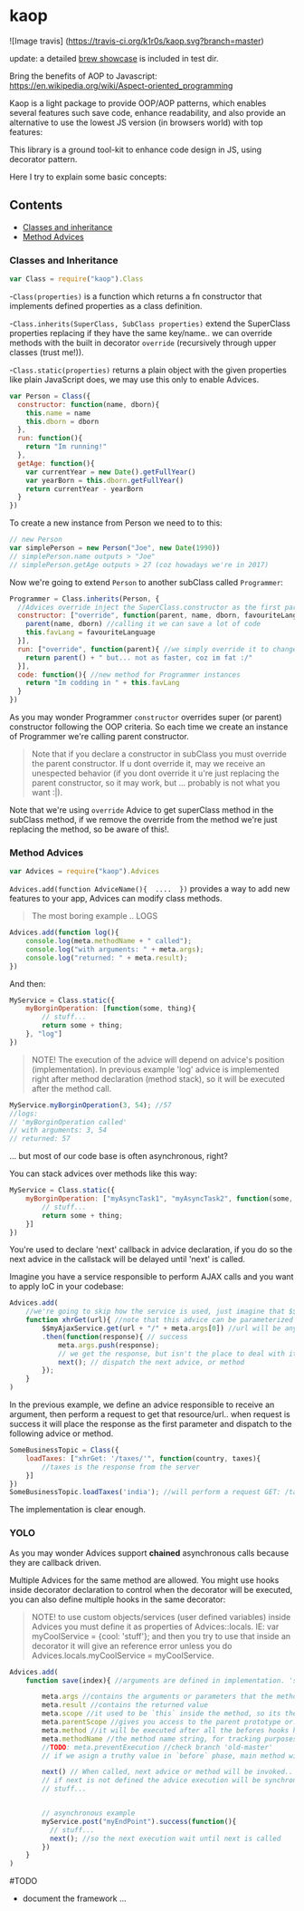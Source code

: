 # kaop

![Image travis]
(https://travis-ci.org/k1r0s/kaop.svg?branch=master)

update: a detailed [brew showcase](https://github.com/ciroreed/kaop/blob/master/test/showcase.js) is included in test dir.

Bring the benefits of AOP to Javascript: https://en.wikipedia.org/wiki/Aspect-oriented_programming

Kaop is a light package to provide OOP/AOP patterns, which enables several features such save code, enhance readability, and also provide an alternative to use the lowest JS version (in browsers world) with top features:

This library is a ground tool-kit to enhance code design in JS, using decorator pattern.

Here I try to explain some basic concepts:

## Contents

- [Classes and inheritance](#classes-and-inheritance)
- [Method Advices](#method-Advices)

### Classes and Inheritance

```javascript
var Class = require("kaop").Class
```
-`Class(properties)` is a function which returns a fn constructor that implements defined properties as a class definition.

-`Class.inherits(SuperClass, SubClass properties)` extend the SuperClass properties replacing if they have the same key/name.. we can override methods with the built in decorator `override` (recursively through upper classes (trust me!)).

-`Class.static(properties)` returns a plain object with the given properties like plain JavaScript does, we may use this only to enable Advices.

```javascript
var Person = Class({
  constructor: function(name, dborn){
    this.name = name
    this.dborn = dborn
  },
  run: function(){
    return "Im running!"
  },
  getAge: function(){
    var currentYear = new Date().getFullYear()
    var yearBorn = this.dborn.getFullYear()
    return currentYear - yearBorn
  }
})
```  
To create a new instance from Person we need to to this:

```javascript
// new Person
var simplePerson = new Person("Joe", new Date(1990))
// simplePerson.name outputs > "Joe"
// simplePerson.getAge outputs > 27 (coz howadays we're in 2017)

```
Now we're going to extend `Person` to another subClass called `Programmer`:

```javascript
Programmer = Class.inherits(Person, {
  //Advices override inject the SuperClass.constructor as the first parameter
  constructor: ["override", function(parent, name, dborn, favouriteLanguage){
    parent(name, dborn) //calling it we can save a lot of code
    this.favLang = favouriteLanguage
  }],
  run: ["override", function(parent){ //we simply override it to change the behavior
    return parent() + " but... not as faster, coz im fat :/"
  }],
  code: function(){ //new method for Programmer instances
    return "Im codding in " + this.favLang
  }
})
```
As you may wonder Programmer `constructor` overrides super (or parent) constructor following the OOP criteria. So each time we create an instance of Programmer we're calling parent constructor.

> Note that if you declare a constructor in subClass you must override the parent constructor. If u dont override it, may we receive an unespected behavior (if you dont override it u're just replacing the parent constructor, so it may work, but ... probably is not what you want :|).

Note that we're using `override` Advice to get superClass method in the subClass method, if we remove the override from the method we're just replacing the method, so be aware of this!.

### Method Advices

```javascript
var Advices = require("kaop").Advices
```
`Advices.add(function AdviceName(){  ....  })` provides a way to add new features to your app, Advices can modify class methods.

> The most boring example .. LOGS

```javascript
Advices.add(function log(){
    console.log(meta.methodName + " called");
    console.log("with arguments: " + meta.args);
    console.log("returned: " + meta.result);
})
```
And then:
```javascript
MyService = Class.static({
    myBorginOperation: [function(some, thing){
        // stuff...
        return some + thing;
    }, "log"]
})

```
> NOTE! The execution of the advice will depend on advice's
position (implementation). In previous example 'log' advice
is implemented right after method declaration (method stack), so
it will be executed after the method call.

```javascript
MyService.myBorginOperation(3, 54); //57
//logs:
// 'myBorginOperation called'
// with arguments: 3, 54
// returned: 57
```
... but most of our code base is often asynchronous, right?

You can stack advices over methods like this way:
```javascript
MyService = Class.static({
    myBorginOperation: ["myAsyncTask1", "myAsyncTask2", function(some, thing){
        // stuff...
        return some + thing;
    }]
})
```
You're used to declare 'next' callback in advice declaration, if you do so
the next advice in the callstack will be delayed until 'next' is called.

Imagine you have a service responsible to perform AJAX calls and you want
to apply IoC in your codebase:
```javascript
Advices.add(
    //we're going to skip how the service is used, just imagine that $$myAjaxService works
    function xhrGet(url){ //note that this advice can be parameterized
        $$myAjaxService.get(url + "/" + meta.args[0]) //url will be any string
        .then(function(response){ // success
            meta.args.push(response);
            // we get the response, but isn't the place to deal with it (*)
            next(); // dispatch the next advice, or method
        });
    }
)
```
In the previous example, we define an advice responsible to receive an argument,
then perform a request to get that resource/url..
when request is success it will place the response as the first parameter
and dispatch to the following advice or method.

```javascript
SomeBusinessTopic = Class({
    loadTaxes: ["xhrGet: '/taxes/'", function(country, taxes){
        //taxes is the response from the server
    }]
})
SomeBusinessTopic.loadTaxes('india'); //will perform a request GET: /taxes/india
```
The implementation is clear enough.

### YOLO

As you may wonder Advices support **chained** asynchronous calls because they are callback driven.

Multiple Advices for the same method are allowed. You might use hooks inside decorator declaration to control when the decorator will be executed, you can also define multiple hooks in the same decorator:

> NOTE! to use custom objects/services (user defined variables)
 inside Advices you must define it as properties of Advices::locals.
 IE: var myCoolService = {cool: 'stuff'}; and then you try to use
 that inside an decorator it will give an reference error unless you
 do Advices.locals.myCoolService = myCoolService.  

```javascript
Advices.add(
    function save(index){ //arguments are defined in implementation. 'save: 3'

        meta.args //contains the arguments or parameters that the method receives
        meta.result //contains the returned value
        meta.scope //it used to be `this` inside the method, so its the instance itself
        meta.parentScope //gives you access to the parent prototype or.. how `override` works
        meta.method //it will be executed after all the befores hooks have been consumed
        meta.methodName //the method name string, for tracking purposes.. or any
        //TODO: meta.preventExecution //check branch 'old-master'
        // if we asign a truthy value in `before` phase, main method will never be call

        next() // When called, next advice or method will be invoked..
        // if next is not defined the advice execution will be synchronous
        // stuff...


        // asynchronous example
        myService.post("myEndPoint").success(function(){
          // stuff...
          next(); //so the next execution wait until next is called
        })
    }
)
```

#TODO
- document the framework
...
